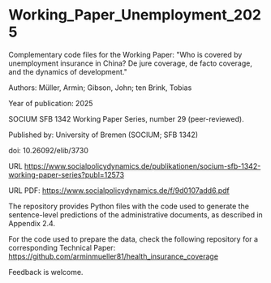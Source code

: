 # Working_Paper_Unemployment_2025
Complementary code files for the Working Paper: 
"Who is covered by unemployment insurance in China? De jure coverage, de facto coverage, and the dynamics of development."

Authors: Müller, Armin; Gibson, John; ten Brink, Tobias

Year of publication: 2025

SOCIUM SFB 1342 Working Paper Series, number 29 (peer-reviewed).

Published by: University of Bremen (SOCIUM; SFB 1342)

doi: 10.26092/elib/3730

URL https://www.socialpolicydynamics.de/publikationen/socium-sfb-1342-working-paper-series?publ=12573

URL PDF: https://www.socialpolicydynamics.de/f/9d0107add6.pdf

The repository provides Python files with the code used to generate the sentence-level predictions of the administrative documents, as described in Appendix 2.4.

For the code used to prepare the data, check the following repository for a corresponding Technical Paper: 
https://github.com/arminmueller81/health_insurance_coverage

Feedback is welcome.
